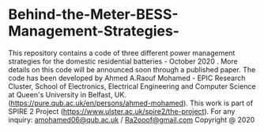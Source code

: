 # Behind-the-Meter-BESS-Management-Strategies-
This repository contains a code of three different power management strategies for the domestic residential batteries - October 2020 .
More details on this code will be announced soon through a published paper. 
The code has been developed by Ahmed A.Raouf Mohamed - EPIC Research Cluster, School of Electronics, Electrical Engineering and Computer Science at Queen's University in Belfast, UK.  (https://pure.qub.ac.uk/en/persons/ahmed-mohamed). This work is part of SPIRE 2 Project (https://www.ulster.ac.uk/spire2/the-project). For any inquiry: amohamed06@qub.ac.uk / Ra2ooof@gmail.com 
Copyright @ 2020 
